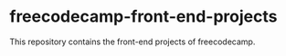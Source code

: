 # freecodecamp-front-end-projects
This repository contains  the front-end projects of freecodecamp.
